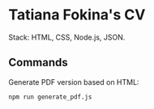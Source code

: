 # Tatiana Fokina's CV

Stack: HTML, CSS, Node.js, JSON.

## Commands

Generate PDF version based on HTML:

```bash
npm run generate_pdf.js
```
